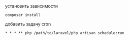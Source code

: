 установить зависимости
```
composer install
```

добавить задачу cron
```
* * * ** php /path/to/laravel/php artisan schedule:run
```